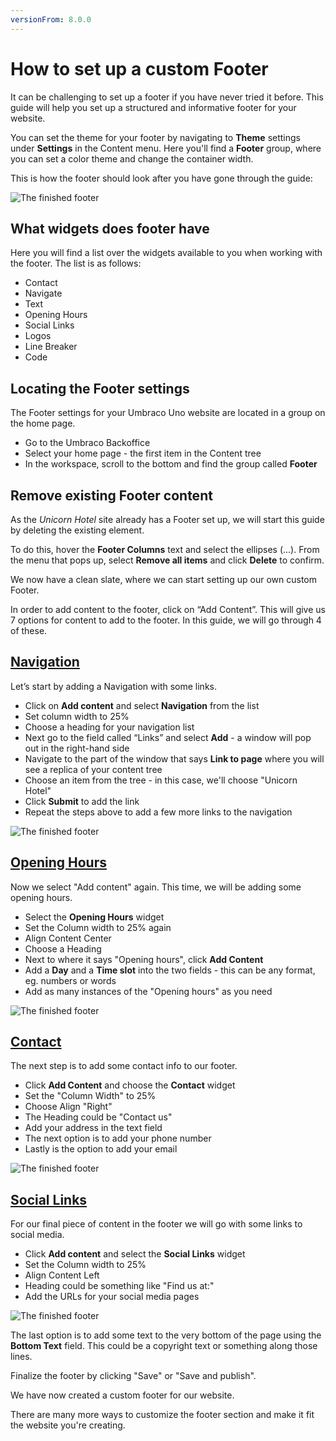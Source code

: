 ```yaml
---
versionFrom: 8.0.0
---
```


# How to set up a custom Footer

It can be challenging to set up a footer if you have never tried it before. This guide will help you set up a structured and informative footer for your website.

You can set the theme for your footer by navigating to **Theme** settings under **Settings** in the Content menu. Here you'll find a **Footer** group, where you can set a color theme and change the container width.

This is how the footer should look after you have gone through the guide:

![The finished footer](images/custom-footer-result.png)

## What widgets does footer have

Here you will find a list over the widgets available to you when working with the footer.
The list is as follows:

* Contact
* Navigate
* Text
* Opening Hours
* Social Links
* Logos
* Line Breaker
* Code

## Locating the Footer settings

The Footer settings for your Umbraco Uno website are located in a group on the home page.

- Go to the Umbraco Backoffice
- Select your home page - the first item in the Content tree
- In the workspace, scroll to the bottom and find the group called **Footer**

## Remove existing Footer content

As the *Unicorn Hotel* site already has a Footer set up, we will start this guide by deleting the existing element.

To do this, hover the **Footer Columns** text and select the ellipses (...). From the menu that pops up, select **Remove all items** and click **Delete** to confirm.

We now have a clean slate, where we can start setting up our own custom Footer.

In order to add content to the footer, click on “Add Content”. This will give us 7 options for content to add to the footer. In this guide, we will go through 4 of these.

## [Navigation](../../Widgets/Grid/Navigation)

Let’s start by adding a Navigation with some links.

- Click on **Add content** and select **Navigation** from the list
- Set column width to 25%
- Choose a heading for your navigation list
- Next go to the field called “Links” and select **Add** - a window will pop out in the right-hand side
- Navigate to the part of the window that says **Link to page** where you will see a replica of your content tree
- Choose an item from the tree - in this case, we'll choose "Unicorn Hotel"
- Click **Submit** to add the link
- Repeat the steps above to add a few more links to the navigation

![The finished footer](images/navigation-widget.png)

## [Opening Hours](../../Widgets/Opening-hours)

Now we select "Add content" again. This time, we will be adding some opening hours.

- Select the **Opening Hours** widget
- Set the Column width to 25% again
- Align Content Center
- Choose a Heading
- Next to where it says "Opening hours", click **Add Content**
- Add a **Day** and a **Time slot** into the two fields - this can be any format, eg. numbers or words
- Add as many instances of the "Opening hours" as you need

![The finished footer](images/opening-hours-widget.png)

## [Contact](../../Widgets/Contact)

The next step is to add some contact info to our footer.

- Click **Add Content** and choose the **Contact** widget
- Set the "Column Width" to 25%
- Choose Align "Right"
- The Heading could be "Contact us"
- Add your address in the text field
- The next option is to add your phone number
- Lastly is the option to add your email

![The finished footer](images/contact-widget.png)

## [Social Links](../../Widgets/Social-links)

For our final piece of content in the footer we will go with some links to social media.

- Click **Add content** and select the **Social Links** widget
- Set the Column width to 25%
- Align Content Left
- Heading could be something like "Find us at:"
- Add the URLs for your social media pages

![The finished footer](images/social-link-widget.png)

The last option is to add some text to the very bottom of the page using the **Bottom Text** field. This could be a copyright text or something along those lines.

Finalize the footer by clicking "Save" or "Save and publish".

We have now created a custom footer for our website.

There are many more ways to customize the footer section and make it fit the website you're creating.
